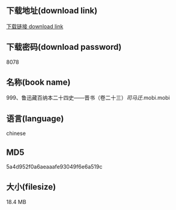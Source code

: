 ## 下载地址(download link)
[下载链接 download link](https://voluble-croquembouche-d321dc.netlify.app/?s=999%E3%80%81%E9%B2%81%E8%BF%85%E8%97%8F%E7%99%BE%E7%BA%B3%E6%9C%AC%E4%BA%8C%E5%8D%81%E5%9B%9B%E5%8F%B2%E2%80%94%E2%80%94%E6%99%8B%E4%B9%A6%EF%BC%88%E5%8D%B7%E4%BA%8C%E5%8D%81%E4%B8%89%EF%BC%89_%E5%8F%B8%E9%A9%AC%E8%BF%81_.mobi)

## 下载密码(download password)
8078

## 名称(book name)
999、鲁迅藏百纳本二十四史——晋书（卷二十三）_司马迁_.mobi.mobi

## 语言(language)
chinese

## MD5
5a4d952f0a6aeaaafe93049f6e6a519c

## 大小(filesize)
18.4 MB
